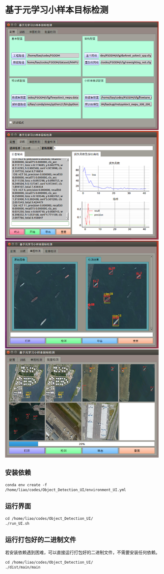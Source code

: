 # 基于元学习小样本目标检测

<div align=left>
<img src="界面截图/四大面板/配置面板.png" width="500">
</div>

<div align=left>
<img src="界面截图/训练面板/训练-训练过程中.png" width="500">
</div>

<div align=left>
<img src="界面截图/单图面板/单图-已识别.png" width="500">
</div>

<div align=left>
<img src="界面截图/批量面板/批量-检测进行中.png" width="500">
</div>


## 安装依赖

```shell
conda env create -f /home/liao/codes/Object_Detection_UI/environment_UI.yml
```

## 运行界面

```shell
cd /home/liao/codes/Object_Detection_UI/
./run_UI.sh
```

## 运行打包好的二进制文件

若安装依赖遇到困难，可以直接运行打包好的二进制文件，不需要安装任何依赖。

```shell
cd /home/liao/codes/Object_Detection_UI/
./dist/main/main
```
